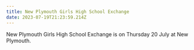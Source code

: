```yaml
---
title: New Plymouth Girls High School Exchange
date: 2023-07-19T21:23:59.214Z
---
```

New Plymouth Girls High School Exchange is on  Thursday 20 July at New Plymouth.